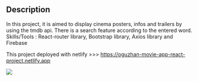 ## Description

In this project, it is aimed to display cinema posters, infos and trailers  by using the tmdb api. There is a search feature according to the entered word. 
Skills/Tools : React-router library, Bootstrap library, Axios library and Firebase 

This project deployed with netlify >>> https://oguzhan-movie-app-react-project.netlify.app

<img src="movie-app.gif">



